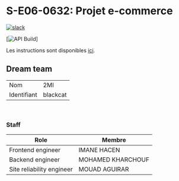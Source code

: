 # S-E06-0632: Projet e-commerce

[![slack](https://img.shields.io/badge/slack-join-yellow.svg?logo=slack)](https://join.slack.com/t/cerim1ecommer-qy81374/shared_invite/zt-1hgh8de7q-v1Mb4g6rwPH6yNzmU7bKNA)


[![API Build](https://github.com/iammouadagr/ceri-m1-ecommerce-2022/actions/workflows/backend-ci.yaml/badge.svg)]

Les instructions sont disponibles [ici](https://github.com/Faylixe/ceri-m1-ecommerce-2022/tree/main/docs).

## Dream team

|             |          |
| ----------- | -------- |
| Nom         | 2MI      |
| Identifiant | blackcat |

<br>

### Staff

| Role                      | Membre            |
| ------------------------- | ----------------- |
| Frontend engineer         | IMANE HACEN       |
| Backend engineer          | MOHAMED KHARCHOUF |
| Site reliability engineer | MOUAD AGUIRAR     |
